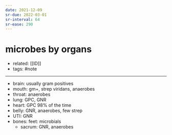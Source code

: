 ```yaml
---
date: 2021-12-09
sr-due: 2022-03-01
sr-interval: 64
sr-ease: 290
---
```


# microbes by organs

- related: [[ID]]
- tags: #note
---

- brain: usually gram positives
- mouth: gm+, strep viridans, anaerobes
- throat: anaerobes
- lung: GPC, GNR
- heart: GPC 98% of the time
- belly: GNR, anaerobes, few strep
- UTI: GNR
- bones: feet: microbials
	- sacrum: GNR, anaerobes
